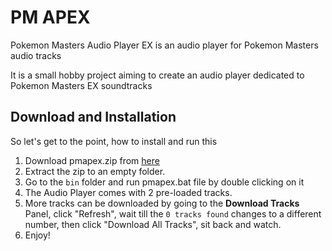 # PM APEX
Pokemon Masters Audio Player EX is an audio player for Pokemon Masters audio tracks

It is a small hobby project aiming to create an audio player dedicated to Pokemon Masters EX soundtracks

## Download and Installation
So let's get to the point, how to install and run this
1. Download pmapex.zip from [here](https://github.com/V-Play-Games/pm-apex/releases/)
2. Extract the zip to an empty folder.
3. Go to the `bin` folder and run pmapex.bat file by double clicking on it
4. The Audio Player comes with 2 pre-loaded tracks.
5. More tracks can be downloaded by going to the **Download Tracks** Panel, click "Refresh", wait till the `0 tracks found` changes to a different number, then click "Download All Tracks", sit back and watch.
6. Enjoy!
